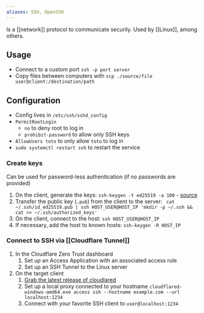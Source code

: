 ```yaml
---
aliases: SSH, OpenSSH
---
```

Is a [[network]] protocol to communicate securily. Used by [[Linux]], among others.
## Usage
- Connect to a custom port `ssh -p port server`
- Copy files between computers with `scp ./source/file user@client:/destination/path`
## Configuration
* Config lives in `/etc/ssh/sshd_config`
* `PermitRootLogin`
	* `no` to deny root to log in
	* `prohibit-password` to allow only SSH keys
* `AllowUsers toto` to only allow `toto` to log in
* `sudo systemctl restart ssh` to restart the service
### Create keys
Can be used for password-less authentication (if no passwords are provided)
1. On the client, generate the keys: `ssh-keygen -t ed25519 -a 100` - [source](https://security.stackexchange.com/questions/143442/what-are-ssh-keygen-best-practices)
2. Transfer the public key (`.pub`) from the client to the server: ` cat ~/.ssh/id_ed25519.pub | ssh HOST_USER@HOST_IP 'mkdir -p ~/.ssh && cat >> ~/.ssh/authorized_keys'`
4. On the client, connect to the host: `ssh HOST_USER@HOST_IP`
5. If necessary, add the host to known hosts: `ssh-keygen -R HOST_IP`
### Connect to SSH via [[Cloudflare Tunnel]]
1. In the Cloudflare Zero Trust dashboard
    1. Set up an Access Application with an associated access rule
    1. Set up an SSH Tunnel to the Linux server
1. On the target client
    1. [Grab the latest release of cloudlared](https://github.com/cloudflare/cloudflared/releases)
    1. Set up a local proxy connected to your hostname `cloudflared-windows-amd64.exe access ssh --hostname example.com --url localhost:1234`
    1. Connect with your favorite SSH client to `user@localhost:1234`